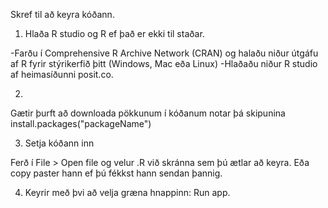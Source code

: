 Skref til að keyra kóðann.

1. Hlaða R studio og R ef það er ekki til staðar.

-Farðu í Comprehensive R Archive Network (CRAN) og halaðu niður útgáfu
af R fyrir stýrikerfið þitt (Windows, Mac eða Linux)
-Hlaðaðu niður R studio af heimasíðunni posit.co.

2.
Gætir þurft að downloada pökkunum í kóðanum notar þá skipunina
install.packages("packageName")

3. Setja kóðann inn

Ferð í File > Open file og velur .R við skránna sem þú ætlar að keyra. Eða copy paster
hann ef þú fékkst hann sendan þannig.

4. Keyrir með þvi að velja græna hnappinn: Run app. 
